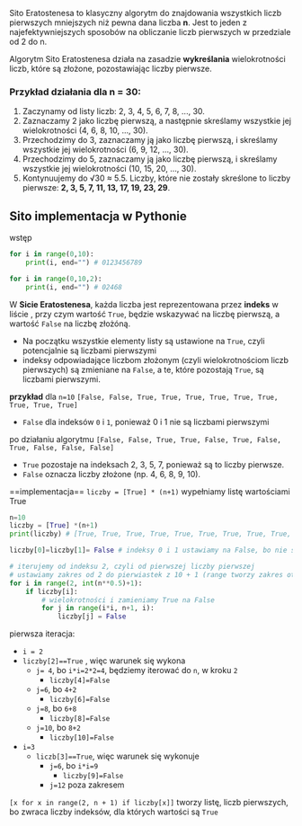

Sito Eratostenesa to klasyczny algorytm do znajdowania wszystkich liczb pierwszych mniejszych niż pewna dana liczba **n**. Jest to jeden z najefektywniejszych sposobów na obliczanie liczb pierwszych w przedziale od 2 do n.


Algorytm Sito Eratostenesa działa na zasadzie **wykreślania** wielokrotności liczb, które są złożone, pozostawiając liczby pierwsze.


### Przykład działania dla n = 30:

1. Zaczynamy od listy liczb: 2, 3, 4, 5, 6, 7, 8, ..., 30.
2. Zaznaczamy 2 jako liczbę pierwszą, a następnie skreślamy wszystkie jej wielokrotności (4, 6, 8, 10, ..., 30).
3. Przechodzimy do 3, zaznaczamy ją jako liczbę pierwszą, i skreślamy wszystkie jej wielokrotności (6, 9, 12, ..., 30).
4. Przechodzimy do 5, zaznaczamy ją jako liczbę pierwszą, i skreślamy wszystkie jej wielokrotności (10, 15, 20, ..., 30).
5. Kontynuujemy do √30 ≈ 5.5. Liczby, które nie zostały skreślone to liczby pierwsze: **2, 3, 5, 7, 11, 13, 17, 19, 23, 29**.



## Sito implementacja w Pythonie
wstęp
```python
for i in range(0,10):
    print(i, end="") # 0123456789

for i in range(0,10,2):
    print(i, end="") # 02468
```

W **Sicie Eratostenesa**, każda liczba jest reprezentowana przez **indeks** w liście , przy czym wartość `True`, będzie wskazywać na liczbę pierwszą, a wartość `False` na liczbę złożóną.

- Na początku wszystkie elementy listy są ustawione na `True`, czyli potencjalnie są liczbami pierwszymi
- indeksy odpowiadające liczbom złożonym (czyli wielokrotnościom liczb pierwszych) są zmieniane na `False`, a te, które pozostają `True`, są liczbami pierwszymi.

**przykład** dla `n=10`
`[False, False, True, True, True, True, True, True, True, True, True]`
- `False` dla indeksów `0` i `1`, ponieważ 0 i 1 nie są liczbami pierwszymi

po działaniu algorytmu
`[False, False, True, True, False, True, False, True, False, False, False]`
- `True` pozostaje na indeksach 2, 3, 5, 7, ponieważ są to liczby pierwsze.
- `False` oznacza liczby złożone (np. 4, 6, 8, 9, 10).

==implementacja==
`liczby = [True] * (n+1)` wypełniamy listę wartościami True

```python
n=10
liczby = [True] *(n+1)
print(liczby) # [True, True, True, True, True, True, True, True, True, True, True]

liczby[0]=liczby[1]= False # indeksy 0 i 1 ustawiamy na False, bo nie są liczbami pierwszymi

# iterujemy od indeksu 2, czyli od pierwszej liczby pierwszej
# ustawiamy zakres od 2 do pierwiastek z 10 + 1 (range tworzy zakres otwarty)
for i in range(2, int(n**0.5)+1):
	if liczby[i]:
		# wielokrotności i zamieniamy True na False
		for j in range(i*i, n+1, i):
			liczby[j] = False
```
pierwsza iteracja:
- `i = 2`
- `liczby[2]==True` , więc warunek się wykona
	- `j= 4`, bo `i*i=2*2=4`, będziemy iterować do `n`, w kroku `2`
		- `liczby[4]=False`
	- `j=6`, bo `4+2`
		- `liczby[6]=False`
	- `j=8`, bo `6+8`
		- `liczby[8]=False`
	- `j=10`, bo `8+2`
		- `liczby[10]=False`
- `i=3`
	- `liczb[3]==True`, więc warunek się wykonuje
		- `j=6`, bo `i*i=9` 
			- `liczby[9]=False`
		- `j=12` poza zakresem


`[x for x in range(2, n + 1) if liczby[x]]`
tworzy listę, liczb pierwszych, bo zwraca liczby indeksów, dla których wartości są `True`



